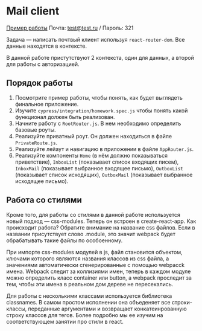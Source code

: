 # Mail client

[Пример работы](https://react-hw-mail-client.surge.sh) Почта: test@test.ru /
Пароль: 321

Задача — написать почтвый клиент используя `react-router-dom`. Все данные
находятся в контексте.

В данной работе пристутствуют 2 контекста, один для данных, а второй для работы
с авторизацией.

## Порядок работы

1. Посмотрите пример работы, чтобы понять, как будет выглядеть финальное
   приложение.
2. Изучите `cypress/integration/homework.spec.js` чтобы понять какой функционал
   должен быть реализован.
3. Начните работу с `RootRouter.js`. В нем необходимо определить базовые роуты.
4. Реализуйте приватный роут. Он должен находиться в файле `PrivateRoute.js`.
5. Реализуйте лейаут и навигацию в приложении в файле `AppRouter.js`.
6. Реализуйте компоненты `Home` (в нём должно показываться приветствие),
   `InboxList` (показывает список входящих писем), `InboxMail` (показывает
   выбранное входящее письмо), `OutboxList` (показывает список исходящих),
   `OutboxMail` (показывает выбранное исходящее письмо).

## Работа со стилями

Кроме того, для работы со стилями в данной работе используется новый подход —
css-modules. Теперь он встроен в create-react-app. Как происходит работа?
Обратите внимание на название css файлов. Если в названии присутствует слово
.module, это значит webpack будет обрабатывать такие файлы по особоенному.

При импорте css-modules модулей в js, файл становится объектом, ключами которого
являются названия классов из css файла, а значениями автоматически
сгенерированные с помощью webpacck имена. Webpack следит за коллизиями имен,
теперь в каждом модуле можно определить класс container или button, а webpack
проследит за тем, чтобы эти имена в реальном дом дереве не пересекались.

Для работы с несколькими классами используется библиотека classnames. В самом
простом исполнении она объеденяет все строки-классы, переданные аргументами и
возвращает конкатеинрованную строку классов для тегов. Более подробно мы ее
изучим на соответствующем занятии про стили в react.
